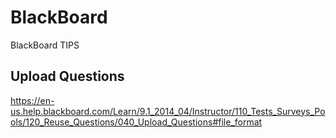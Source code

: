 # BlackBoard
BlackBoard TIPS

## Upload Questions
https://en-us.help.blackboard.com/Learn/9.1_2014_04/Instructor/110_Tests_Surveys_Pools/120_Reuse_Questions/040_Upload_Questions#file_format

